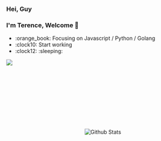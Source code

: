 ### Hei, Guy

### I'm Terence, Welcome 👋

<div style="width: 100%;">
	<ul>
		<li>:orange_book: Focusing on Javascript / Python / Golang</li>
		<li>:clock10: Start working</li>
		<li>:clock12: :sleeping:</li>
	</ul>
</div>

<div style="width: 100%; height: 170px;">
	<img align="left" src="https://github-readme-stats.vercel.app/api?username=Terencesun&hide=issues&show_icons=true&include_all_commits=true">
</div>

<p align="center">
  <img src="https://raw.githubusercontent.com/mayhemantt/mayhemantt/Update/svg/Bottom.svg" alt="Github Stats" />
</p>
